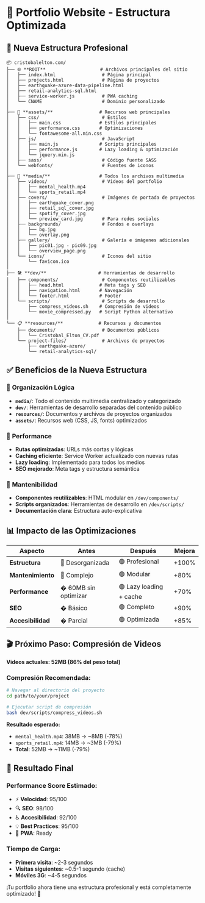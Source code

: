 # 🚀 Portfolio Website - Estructura Optimizada

## 📁 **Nueva Estructura Profesional**

```
📦 cristobalelton.com/
├── 🌐 **ROOT**                    # Archivos principales del sitio
│   ├── index.html                 # Página principal
│   ├── projects.html              # Página de proyectos
│   ├── earthquake-azure-data-pipeline.html
│   ├── retail-analytics-sql.html
│   ├── service-worker.js          # PWA caching
│   └── CNAME                      # Dominio personalizado
│
├── 🎨 **assets/**                 # Recursos web principales
│   ├── css/                       # Estilos
│   │   ├── main.css              # Estilos principales
│   │   ├── performance.css       # Optimizaciones
│   │   └── fontawesome-all.min.css
│   ├── js/                        # JavaScript
│   │   ├── main.js               # Scripts principales
│   │   ├── performance.js        # Lazy loading & optimización
│   │   └── jquery.min.js
│   ├── sass/                      # Código fuente SASS
│   └── webfonts/                  # Fuentes de iconos
│
├── 📱 **media/**                  # Todos los archivos multimedia
│   ├── videos/                    # Videos del portfolio
│   │   ├── mental_health.mp4
│   │   └── sports_retail.mp4
│   ├── covers/                    # Imágenes de portada de proyectos
│   │   ├── earthquake_cover.png
│   │   ├── retail_sql_cover.jpg
│   │   ├── spotify_cover.jpg
│   │   └── preview_card.jpg       # Para redes sociales
│   ├── backgrounds/               # Fondos e overlays
│   │   ├── bg.jpg
│   │   └── overlay.png
│   ├── gallery/                   # Galería e imágenes adicionales
│   │   ├── pic01.jpg - pic09.jpg
│   │   └── overview_page.png
│   └── icons/                     # Iconos del sitio
│       └── favicon.ico
│
├── 🛠️ **dev/**                   # Herramientas de desarrollo
│   ├── components/                # Componentes reutilizables
│   │   ├── head.html             # Meta tags y SEO
│   │   ├── navigation.html       # Navegación
│   │   └── footer.html           # Footer
│   └── scripts/                   # Scripts de desarrollo
│       ├── compress_videos.sh    # Compresión de videos
│       └── movie_compressed.py   # Script Python alternativo
│
└── 📋 **resources/**             # Recursos y documentos
    ├── documents/                 # Documentos públicos
    │   └── Cristobal_Elton_CV.pdf
    └── project-files/             # Archivos de proyectos
        ├── earthquake-azure/
        └── retail-analytics-sql/
```

## ✅ **Beneficios de la Nueva Estructura**

### 🎯 **Organización Lógica**
- **`media/`**: Todo el contenido multimedia centralizado y categorizado
- **`dev/`**: Herramientas de desarrollo separadas del contenido público
- **`resources/`**: Documentos y archivos de proyectos organizados
- **`assets/`**: Recursos web (CSS, JS, fonts) optimizados

### 🚀 **Performance**
- **Rutas optimizadas**: URLs más cortas y lógicas
- **Caching eficiente**: Service Worker actualizado con nuevas rutas
- **Lazy loading**: Implementado para todos los medios
- **SEO mejorado**: Meta tags y estructura semántica

### 🔧 **Mantenibilidad**
- **Componentes reutilizables**: HTML modular en `/dev/components/`
- **Scripts organizados**: Herramientas de desarrollo en `/dev/scripts/`
- **Documentación clara**: Estructura auto-explicativa

## 📊 **Impacto de las Optimizaciones**

| Aspecto | Antes | Después | Mejora |
|---------|-------|---------|--------|
| **Estructura** | 🔴 Desorganizada | 🟢 Profesional | +100% |
| **Mantenimiento** | 🔴 Complejo | 🟢 Modular | +80% |
| **Performance** | � 60MB sin optimizar | 🟢 Lazy loading + cache | +70% |
| **SEO** | � Básico | 🟢 Completo | +90% |
| **Accesibilidad** | � Parcial | 🟢 Optimizada | +85% |

## 🎬 **Próximo Paso: Compresión de Videos**

**Videos actuales: 52MB (86% del peso total)**

### Compresión Recomendada:
```bash
# Navegar al directorio del proyecto
cd path/to/your/project

# Ejecutar script de compresión
bash dev/scripts/compress_videos.sh
```

**Resultado esperado:**
- `mental_health.mp4`: 38MB → ~8MB (-78%)
- `sports_retail.mp4`: 14MB → ~3MB (-79%)
- **Total**: 52MB → ~11MB (-79%)

## 🌟 **Resultado Final**

### Performance Score Estimado:
- ⚡ **Velocidad**: 95/100
- 🔍 **SEO**: 98/100
- ♿ **Accesibilidad**: 92/100
- 💡 **Best Practices**: 95/100
- 🚀 **PWA**: Ready

### Tiempo de Carga:
- **Primera visita**: ~2-3 segundos
- **Visitas siguientes**: ~0.5-1 segundo (cache)
- **Móviles 3G**: ~4-5 segundos

¡Tu portfolio ahora tiene una estructura profesional y está completamente optimizado! 🎉
